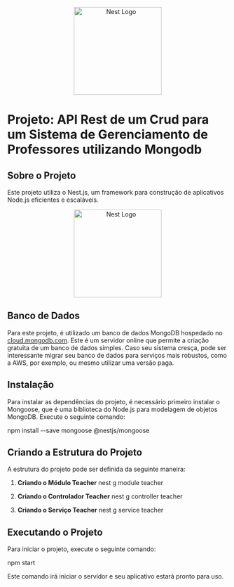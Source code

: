 <p align="center">
  <a href="http://nestjs.com/" target="blank"><img src="https://nestjs.com/img/logo-small.svg" width="200" alt="Nest Logo" /></a>
</p>


# Projeto: API Rest de um Crud para um Sistema de Gerenciamento de Professores utilizando Mongodb

## Sobre o Projeto
Este projeto utiliza o Nest.js, um framework para construção de aplicativos Node.js eficientes e escaláveis.

<p align="center">
  <a href="http://nestjs.com/" target="blank"><img src="https://nestjs.com/img/logo-small.svg" width="200" alt="Nest Logo" /></a>
</p>

## Banco de Dados
Para este projeto, é utilizado um banco de dados MongoDB hospedado no [cloud.mongodb.com](http://cloud.mongodb.com). Este é um servidor online que permite a criação gratuita de um banco de dados simples. Caso seu sistema cresça, pode ser interessante migrar seu banco de dados para serviços mais robustos, como a AWS, por exemplo, ou mesmo utilizar uma versão paga.

## Instalação
Para instalar as dependências do projeto, é necessário primeiro instalar o Mongoose, que é uma biblioteca do Node.js para modelagem de objetos MongoDB. Execute o seguinte comando:

npm install --save mongoose @nestjs/mongoose

## Criando a Estrutura do Projeto
A estrutura do projeto pode ser definida da seguinte maneira:

1. **Criando o Módulo Teacher**
nest g module teacher

2. **Criando o Controlador Teacher**
nest g controller teacher

3. **Criando o Serviço Teacher**
nest g service teacher

## Executando o Projeto
Para iniciar o projeto, execute o seguinte comando:

npm start

Este comando irá iniciar o servidor e seu aplicativo estará pronto para uso.






